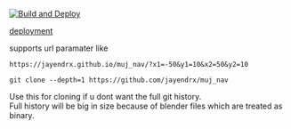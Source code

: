 [![Build and Deploy](https://github.com/jayendrx/muj_nav/actions/workflows/deploy.yml/badge.svg)](https://github.com/jayendrx/muj_nav/actions/workflows/deploy.yml)

[deployment](https://jayendrx.github.io/muj_nav/)

supports url paramater like
```
https://jayendrx.github.io/muj_nav/?x1=-50&y1=10&x2=50&y2=10
```

```
git clone --depth=1 https://github.com/jayendrx/muj_nav
```

Use this for cloning if u dont want the full git history.<br>
Full history will be big in size because of blender files which are treated as binary.
